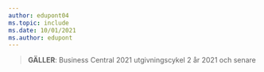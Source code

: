```yaml
---
author: edupont04
ms.topic: include
ms.date: 10/01/2021
ms.author: edupont
---
```

> **GÄLLER**: Business Central 2021 utgivningscykel 2 år 2021 och senare